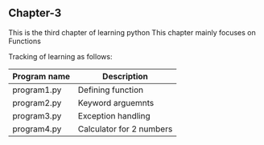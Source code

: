 ## Chapter-3
This is the third chapter of learning python
This chapter mainly focuses on Functions

Tracking of learning as follows:

| Program name | Description |
| ---- | ---- |
| program1.py | Defining function |
| program2.py | Keyword arguemnts |
| program3.py | Exception handling |
| program4.py | Calculator for 2 numbers |
